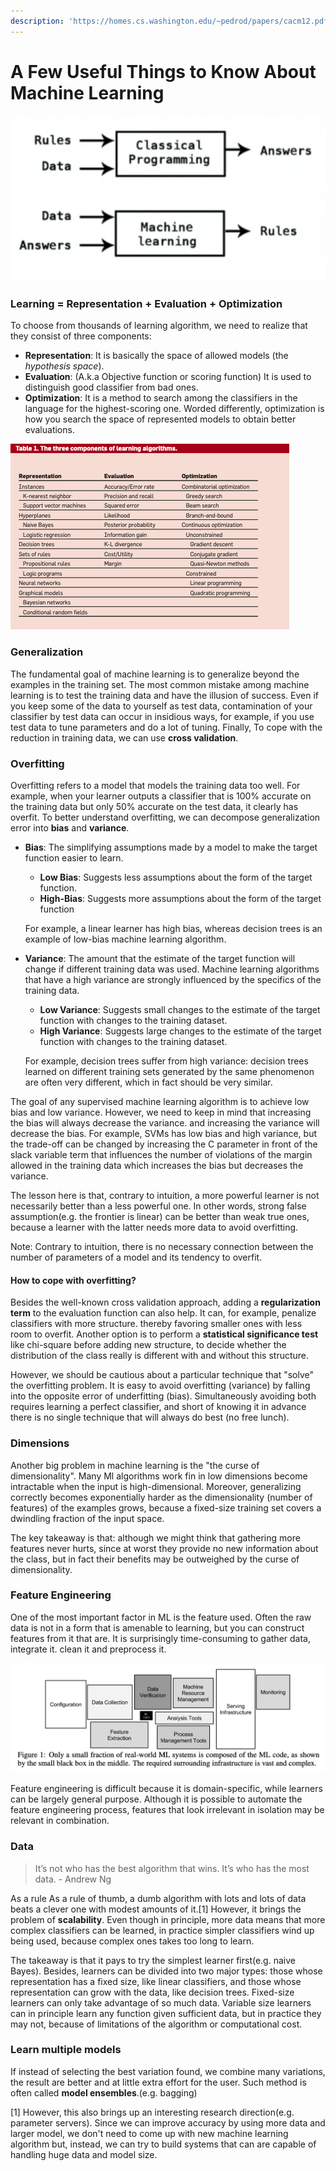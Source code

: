 ```yaml
---
description: 'https://homes.cs.washington.edu/~pedrod/papers/cacm12.pdf'
---
```


# A Few Useful Things to Know About Machine Learning

![](../../.gitbook/assets/screen-shot-2019-10-26-at-2.11.26-am.png)

### Learning = Representation + Evaluation + Optimization

To choose from thousands of learning algorithm, we need to realize that they consist of three components:

* **Representation**: It is basically the space of allowed models \(the _hypothesis space_\). 
* **Evaluation**: \(A.k.a Objective function or scoring function\) It is used to distinguish good classifier from bad ones. 
* **Optimization**: It is a method to search among the classifiers in the language for the highest-scoring one. Worded differently, optimization is how you search the space of represented models to obtain better evaluations.

![](../../.gitbook/assets/screen-shot-2019-10-20-at-6.49.35-pm.png)

### Generalization

The fundamental goal of machine learning is to generalize beyond the examples in the training set. The most common mistake among machine learning is to test the training data and have the illusion of success. Even if you keep some of the data to yourself as test data, contamination of your classifier by test data can occur in insidious ways, for example, if you use test data to tune parameters and do a lot of tuning. Finally, To cope with the reduction in training data, we can use **cross validation**. 

### Overfitting

Overfitting refers to a model that models the training data too well. For example, when your learner outputs a classifier that is 100% accurate on the training data but only 50% accurate on the test data, it clearly has overfit. To better understand overfitting, we can decompose generalization error into **bias** and **variance**. 

* **Bias**: The simplifying assumptions made by a model to make the target function easier to learn. 

  * **Low Bias**: Suggests less assumptions about the form of the target function. 
  * **High-Bias**: Suggests more assumptions about the form of the target function

  For example, a linear learner has high bias, whereas decision trees is an example of low-bias machine learning algorithm.

* **Variance**:  The amount that the estimate of the target function will change if different training data was used. Machine learning algorithms that have a high variance are strongly influenced by the specifics of the training data.

  * **Low Variance**: Suggests small changes to the estimate of the target function with changes to the training dataset.
  * **High Variance**: Suggests large changes to the estimate of the target function with changes to the training dataset.

  For example, decision trees suffer from high variance: decision trees learned on different training sets generated by the same phenomenon are often very different, which in fact should be very similar.

The goal of any supervised machine learning algorithm is to achieve low bias and low variance. However, we need to keep in mind that increasing the bias will always decrease the variance. and increasing the variance will decrease the bias. For example, SVMs has low bias and high variance, but the trade-off can be changed by increasing the C parameter in front of the slack variable term that influences the number of violations of the margin allowed in the training data which increases the bias but decreases the variance.

The lesson here is that, contrary to intuition, a more powerful learner is not necessarily better than a less powerful one. In other words, strong false assumption\(e.g. the frontier is linear\) can be better than weak true ones, because a learner with the latter needs more data to avoid overfitting. 

Note: Contrary to intuition, there is no necessary connection between the number of parameters of a model and its tendency to overfit. 

#### How to cope with overfitting?

Besides the well-known cross validation approach, adding a **regularization term** to the evaluation function can also help. It can, for example, penalize classifiers with more structure. thereby favoring smaller ones with less room to overfit. Another option is to perform a **statistical significance test** like chi-square before adding new structure, to decide whether the distribution of the class really is different with and without this structure.

However, we should be cautious about a particular technique that "solve" the overfitting problem. It is easy to avoid overfitting \(variance\) by falling into the opposite error of underfitting \(bias\). Simultaneously avoiding both requires learning a perfect classifier, and short of knowing it in advance there is no single technique that will always do best \(no free lunch\). 

### Dimensions

Another big problem in machine learning is the "the curse of dimensionality". Many Ml algorithms work fin in low dimensions become intractable when the input is high-dimensional. Moreover, generalizing correctly becomes exponentially harder as the dimensionality \(number of features\) of the examples grows, because a fixed-size training set covers a dwindling fraction of the input space. 

The key takeaway is that: although we might think that gathering more features never hurts, since at worst they provide no new information about the class, but in fact their benefits may be outweighed by the curse of dimensionality. 

### Feature Engineering 

One of the most important factor in ML is the feature used. Often the raw data is not in a form that is amenable to learning, but you can construct features from it that are. It is surprisingly time-consuming to gather data, integrate it. clean it and preprocess it.  

![From Google&apos;s paper](../../.gitbook/assets/screen-shot-2019-10-20-at-11.14.10-pm.png)

Feature engineering is difficult because it is domain-specific, while learners can be largely general purpose. Although it is  possible to automate the feature engineering process, features that look irrelevant in isolation may be relevant in combination. 

### Data

> It’s not who has the best algorithm that wins. It’s who has the most data. - Andrew Ng

As a rule As a rule of thumb, a dumb algorithm with lots and lots of data beats a clever one with modest amounts of it.\[1\] However, it brings the problem of **scalability**. Even though in principle, more data means that more complex classifiers can be learned, in practice simpler classifiers wind up being used, because complex ones takes too long to learn. 

The takeaway is that it pays to try the simplest learner first\(e.g. naive Bayes\). Besides, learners can be divided into two major types: those whose representation has a fixed size, like linear classifiers, and those whose representation can grow with the data, like decision trees. Fixed-size learners can only take advantage of so much data. Variable size learners can in principle learn any function given sufficient data, but in practice they may not, because of limitations of the algorithm or computational cost. 

### Learn multiple models

If instead of selecting the best variation found, we combine many variations, the result are better and at little extra effort for the user. Such method is often called **model ensembles**.\(e.g. bagging\)



\[1\] However, this also brings up an interesting research direction\(e.g. parameter servers\). Since we can improve accuracy by using more data and larger model, we don't need to come up with new machine learning algorithm but, instead, we can try to build systems that can are capable of handling huge data and model size.

